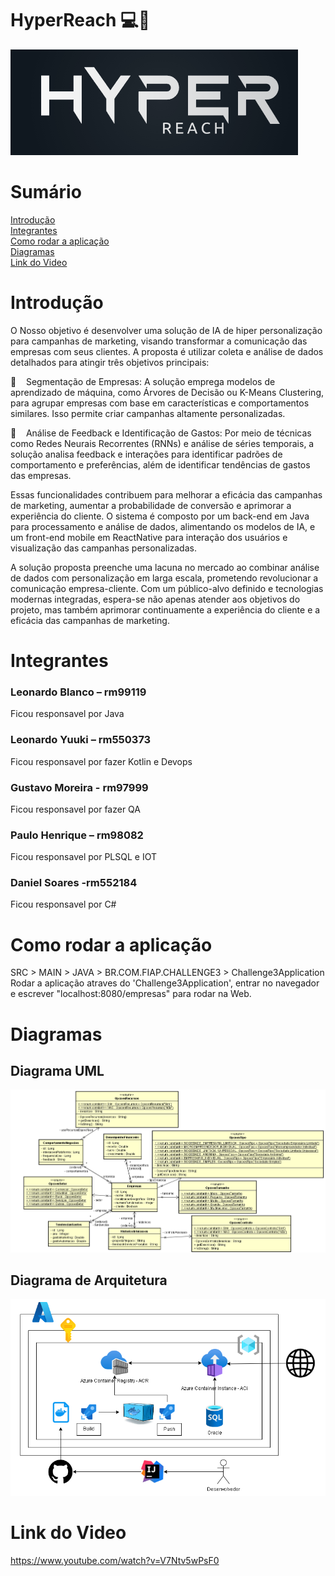 # HyperReach 💻🤖
![logo.png](documentacao%2Ffotos%2Flogo.png)

# Sumário
[Introdução](#introdução)  
[Integrantes](#integrantes)  
[Como rodar a aplicação](#como-rodar-a-aplicação)  
[Diagramas](#diagramas)  
[Link do Video](#link-do-video)

# Introdução

O Nosso objetivo é desenvolver uma solução de IA de hiper personalização para campanhas de marketing, visando transformar a comunicação das empresas com seus clientes. A proposta é utilizar coleta e análise de dados detalhados para atingir três objetivos principais:

    Segmentação de Empresas: A solução emprega modelos de aprendizado de máquina, como Árvores de Decisão ou K-Means Clustering, para agrupar empresas com base em características e comportamentos similares. Isso permite criar campanhas altamente personalizadas.

    Análise de Feedback e Identificação de Gastos: Por meio de técnicas como Redes Neurais Recorrentes (RNNs) e análise de séries temporais, a solução analisa feedback e interações para identificar padrões de comportamento e preferências, além de identificar tendências de gastos das empresas.

Essas funcionalidades contribuem para melhorar a eficácia das campanhas de marketing, aumentar a probabilidade de conversão e aprimorar a experiência do cliente. O sistema é composto por um back-end em Java para processamento e análise de dados, alimentando os modelos de IA, e um front-end mobile em ReactNative para interação dos usuários e visualização das campanhas personalizadas.

A solução proposta preenche uma lacuna no mercado ao combinar análise de dados com personalização em larga escala, prometendo revolucionar a comunicação empresa-cliente. Com um público-alvo definido e tecnologias modernas integradas, espera-se não apenas atender aos objetivos do projeto, mas também aprimorar continuamente a experiência do cliente e a eficácia das campanhas de marketing.

# Integrantes

### Leonardo Blanco – rm99119
Ficou responsavel por Java

### Leonardo Yuuki – rm550373
Ficou responsavel por fazer Kotlin e Devops

### Gustavo Moreira - rm97999
Ficou responsavel por fazer QA

### Paulo Henrique – rm98082
Ficou responsavel por PLSQL e IOT

### Daniel Soares -rm552184
Ficou responsavel por C#

# Como rodar a aplicação

SRC > MAIN > JAVA > BR.COM.FIAP.CHALLENGE3 > Challenge3Application  
Rodar a aplicação atraves do 'Challenge3Application', entrar no navegador e 
escrever "localhost:8080/empresas" para rodar na Web.

# Diagramas

## Diagrama UML
![model.png](documentacao%2Fdiagrama-classes%2Fmodel.png)

## Diagrama de Arquitetura
![arquitetura.png](documentacao%2Fdiagrama-classes%2Farquitetura.png)

# Link do Video
https://www.youtube.com/watch?v=V7Ntv5wPsF0